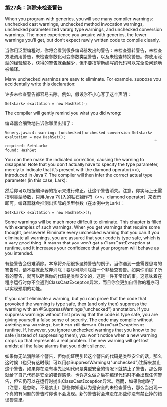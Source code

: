 ### 第27条：消除未检查警告

When you program with generics, you will see many compiler warnings: unchecked cast warnings, unchecked method invocation warnings, unchecked parameterized vararg type warnings, and unchecked conversion warnings. The more experience you acquire with generics, the fewer warnings you’ll get, but don’t expect newly written code to compile cleanly.

当你用泛型编程时，你将会看到很多编译器发出的警告：未检查强转警告，未检查方法调用警告，未检查参数化可变参数类型警告，以及未检查转换警告。你使用泛型的经验越多，获得的警告就会越少，但不要指望新编写的代码可以完全没问题地被编译。

Many unchecked warnings are easy to eliminate. For example, suppose you accidentally write this declaration:

许多未检查警告都容易去除。例如，假设你不小心写了这个声明：

```
Set<Lark> exaltation = new HashSet();
```

The compiler will gently remind you what you did wrong:

编译器会细致地告诉你哪里出错了：

```
Venery.java:4: warning: [unchecked] unchecked conversion Set<Lark> exaltation = new HashSet();
                                                                   ^ 
required: Set<Lark>
found: HashSet
```

You can then make the indicated correction, causing the warning to disappear. Note that you don’t actually have to specify the type parameter, merely to indicate that it’s present with the diamond operator\(&lt;&gt;\), introduced in Java 7. The compiler will then infer the correct actual type parameter \(in this case, Lark\):

然后你可以根据编译器的指示来进行修正，让这个警告消失。注意，你实际上无需指明类型参数，只用Java 7引入的钻石操作符（&lt;&gt;，diamond operator）来表示即可。编译器就会推测出实际的类型参数（在本例中为Lark）：

```
Set<Lark> exaltation = new HashSet<>();
```

Some warnings will be much more difficult to eliminate. This chapter is filled with examples of such warnings. When you get warnings that require some thought, persevere! Eliminate every unchecked warning that you can.If you eliminate all warnings, you are assured that your code is type safe, which is a very good thing. It means that you won’t get a ClassCastException at runtime, and it increases your confidence that your program will behave as you intended.

有些警告会很难消除。本章将介绍很多这种警告的例子。当你遇到一些需要思考的警告时，请不要就此放弃消除！要尽可能消除每一个非检查警告。如果你消除了所有的警告，就可以确保你的代码是类型安全的，这是一件非常好的事。这意味着在程序运行时你不会遇到ClassCastException异常，而且你会更加自信你的程序可以实现预期的功能。

If you can’t eliminate a warning, but you can prove that the code that provoked the warning is type safe, then \(and only then\) suppress the warning with an @SuppressWarnings\("unchecked"\) annotation. If you suppress warnings without first proving that the code is type safe, you are giving yourself a false sense of security. The code may compile without emitting any warnings, but it can still throw a ClassCastException at runtime. If, however, you ignore unchecked warnings that you know to be safe \(instead of suppressing them\), you won’t notice when a new warning crops up that represents a real problem. The new warning will get lost amidst all the false alarms that you didn’t silence.

如果你无法消除某个警告，但你能证明引起这个警告的代码是类型安全的话，那么这时候（也只有这时候）可以用@SuppressWarnings\("unchecked"\)注解来禁止这个警告。如果你在没有事先证明代码是类型安全的情况下就禁止了警告，那么你就给了自己代码是安全的错误感觉。也许这么做之后在编译代码时不会出现任何警告，但它仍可以在运行时抛出ClassCastException异常。然而，如果你忽略了（注意，是忽略，不是禁止）那些你知道认为是安全的未检查警告，那么当出现一个真的有问题的警告时你也不会发现。新的警告将会淹没在那些你没有禁止掉的错误警告里。

